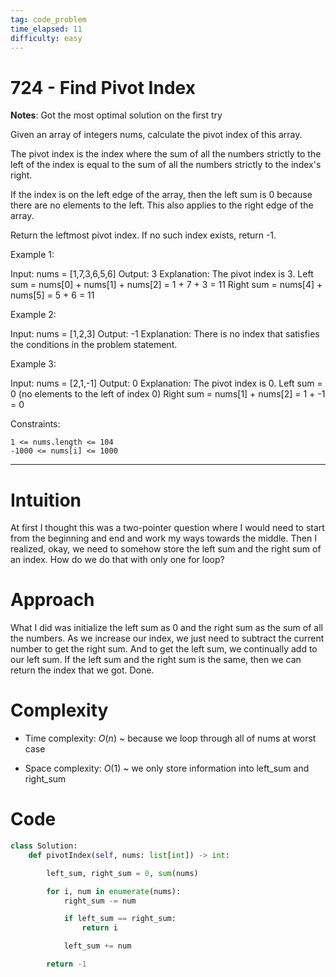 ```yaml
---
tag: code_problem
time_elapsed: 11
difficulty: easy
---
```


# 724 - Find Pivot Index

**Notes**: Got the most optimal solution on the first try

Given an array of integers nums, calculate the pivot index of this array.

The pivot index is the index where the sum of all the numbers strictly to the left of the index is equal to the sum of all the numbers strictly to the index's right.

If the index is on the left edge of the array, then the left sum is 0 because there are no elements to the left. This also applies to the right edge of the array.

Return the leftmost pivot index. If no such index exists, return -1.

 

Example 1:

Input: nums = [1,7,3,6,5,6]
Output: 3
Explanation:
The pivot index is 3.
Left sum = nums[0] + nums[1] + nums[2] = 1 + 7 + 3 = 11
Right sum = nums[4] + nums[5] = 5 + 6 = 11

Example 2:

Input: nums = [1,2,3]
Output: -1
Explanation:
There is no index that satisfies the conditions in the problem statement.

Example 3:

Input: nums = [2,1,-1]
Output: 0
Explanation:
The pivot index is 0.
Left sum = 0 (no elements to the left of index 0)
Right sum = nums[1] + nums[2] = 1 + -1 = 0

 

Constraints:

    1 <= nums.length <= 104
    -1000 <= nums[i] <= 1000

---

# Intuition
<!-- Describe your first thoughts on how to solve this problem. -->
At first I thought this was a two-pointer question where I would need to start from the beginning and end and work my ways towards the middle. Then I realized, okay, we need to somehow store the left sum and the right sum of an index. How do we do that with only one for loop?

# Approach
<!-- Describe your approach to solving the problem. -->
What I did was initialize the left sum as 0 and the right sum as the sum of all the numbers. As we increase our index, we just need to subtract the current number to get the right sum. And to get the left sum, we continually add to our left sum. If the left sum and the right sum is the same, then we can return the index that we got. Done.

# Complexity
- Time complexity: $O(n)$ ~ because we loop through all of nums at worst case

- Space complexity: $O(1)$ ~ we only store information into left_sum and right_sum

# Code
```python
class Solution:
    def pivotIndex(self, nums: list[int]) -> int:

        left_sum, right_sum = 0, sum(nums)

        for i, num in enumerate(nums):
            right_sum -= num

            if left_sum == right_sum:
                return i

            left_sum += num

        return -1

```
